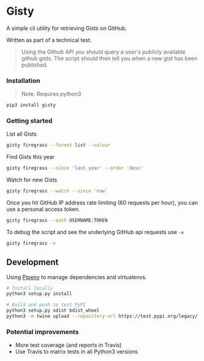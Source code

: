 # Gisty

A simple cli utility for retrieving Gists on GitHub.

Written as part of a technical test.

> Using the Github API you should query a user's publicly available github gists. The script should then tell you when a new gist has been published.

### Installation

> Note. Requires python3

```bash
pip3 install gisty
```

### Getting started

List all Gists

```bash
gisty firegrass --format list --colour
```

Find Gists this year

```bash
gisty firegrass --since 'last year' --order 'desc'
```

Watch for new Gists

```bash
gisty firegrass --watch --since 'now'
```

Once you hit GitHub IP address rate limiting (60 requests per hour), you can use a personal access token.

```bash
gisty firegrass --auth USERNAME:TOKEN
```

To debug the script and see the underlying GitHub api requests use `-v`

```bash
gisty firegrass -v
```

## Development

Using [Pipenv](https://pipenv.readthedocs.io) to manage dependencies and virtualenvs.

```bash
# Install locally
python3 setup.py install

# Build and push to test PyPI
python3 setup.py sdist bdist_wheel
python3 -m twine upload --repository-url https://test.pypi.org/legacy/ dist/*
```

### Potential improvements

- More test coverage (and reports in Travis)
- Use Travis to matrix tests in all Python3 versions
